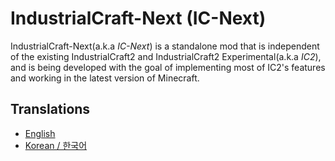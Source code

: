 # IndustrialCraft-Next (IC-Next)

IndustrialCraft-Next(a.k.a *IC-Next*) is a standalone mod that is independent of the existing IndustrialCraft2 and IndustrialCraft2 Experimental(a.k.a *IC2*), and is being developed with the goal of implementing most of IC2's features and working in the latest version of Minecraft.

## Translations

- [English](https://github.com/legenlee/industrialcraft-next)
- [Korean / 한국어](/i18n/README.ko.md)